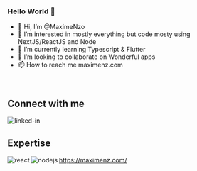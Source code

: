 ### Hello World 👋

- 👋 Hi, I’m @MaximeNzo
- 👀 I’m interested in mostly everything but code mosty using NextJS/ReactJS and Node
- 🌱 I’m currently learning Typescript & Flutter
- 💞️ I’m looking to collaborate on Wonderful apps
- 📫 How to reach me maximenz.com

<br>

## Connect with me
[<img align="left" alt="linked-in" src="https://img.shields.io/badge/linkedin-%230077B5.svg?&style=for-the-badge&logo=linkedin&logoColor=white" />](https://www.linkedin.com/in/maxime-nzorubara/)

<br>

## Expertise
<img align="left" alt="react" src="https://img.shields.io/badge/react%20-%2320232a.svg?&style=for-the-badge&logo=react&logoColor=%2361DAFB" />
<img align="left" alt="nodejs" src="https://img.shields.io/badge/node.js%20-%2343853D.svg?&style=for-the-badge&logo=node.js&logoColor=white" />

https://maximenz.com/
<!---
MaximeNzo/MaximeNzo is a ✨ special ✨ repository because its `README.md` (this file) appears on your GitHub profile.
You can click the Preview link to take a look at your changes.
--->
